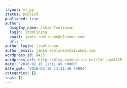 ```yaml
---
layout: mt_pp
status: publish
published: true
author:
  display_name: Jamie Tomlinson
  login: jtomlinson
  email: jamie.tomlinson@a1comms.com
  url: ''
author_login: jtomlinson
author_email: jamie.tomlinson@a1comms.com
wordpress_id: 8435
wordpress_url: http://blog.buymobiles.net/?mt_pp=8435
date: '2016-02-10 11:11:46 +0000'
date_gmt: '2016-02-10 11:11:46 +0000'
categories: []
tags: []
---
```


